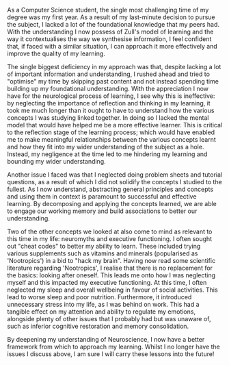 As a Computer Science student, the single most challenging time of my degree was my first year. As a result of my last-minute decision to pursue the subject, I lacked a lot of the foundational knowledge that my peers had. With the understanding I now possess of Zull's model of learning and the way it contextualises the way we synthesise information, I feel confident that, if faced with a similar situation, I can approach it more effectively and improve the quality of my learning.

The single biggest deficiency in my approach was that, despite lacking a lot of important information and understanding, I rushed ahead and tried to "optimise" my time by skipping past content and not instead spending time building up my foundational understanding. With the appreciation I now have for the neurological process of learning, I see why this is ineffective: by neglecting the importance of reflection and thinking in my learning, it took me much longer than it ought to have to understand how the various concepts I was studying linked together. In doing so I lacked the mental model that would have helped me be a more effective learner. This is critical to the reflection stage of the learning process; which would have enabled me to make meaningful relationships between the various concepts learnt and how they fit into my wider understanding of the subject as a hole. Instead, my negligence at the time led to me hindering my learning and bounding my wider understanding.

Another issue I faced was that I neglected doing problem sheets and tutorial questions, as a result of which I did not solidify the concepts I studied to the fullest. As I now understand, abstracting general principles and concepts and using them in context is paramount to successful and effective learning. By decomposing and applying the concepts learned, we are able to engage our working memory and build associations to better our understanding.

Two of the other concepts we looked at also come to mind as relevant to this time in my life: neuromyths and executive functioning. I often sought out "cheat codes" to better my ability to learn. These included trying various supplements such as vitamins and minerals (popularised as 'Nootropics') in a bid to "hack my brain". Having now read some scientific literature regarding 'Nootropics', I realise that there is no replacement for the basics: looking after oneself. This leads me onto how I was neglecting myself and this impacted my executive functioning. At this time, I often neglected my sleep and overall wellbeing in favour of social activities. This lead to worse sleep and poor nutrition. Furthermore, it introduced unnecessary stress into my life, as I was behind on work. This had a tangible effect on my attention and ability to regulate my emotions, alongside plenty of other issues that I probably had but was unaware of, such as inferior cognitive restoration and memory consolidation.

By deepening my understanding of Neuroscience, I now have a better framework from which to approach my learning. Whilst I no longer have the issues I discuss above, I am sure I will carry these lessons into the future!